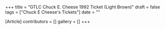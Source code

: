 +++
title = "GTLC Chuck E. Cheese 1992 Ticket (Light Brown)"
draft = false
tags = ["Chuck E Cheese's Tickets"]
date = ""

[Article]
contributors = []
gallery = []
+++